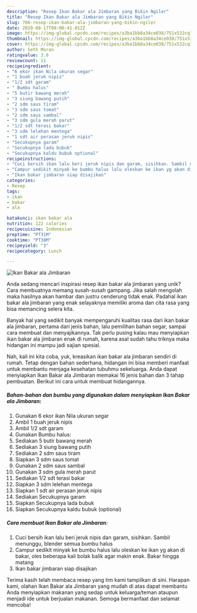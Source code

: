 ```yaml
---
description: "Resep Ikan Bakar ala Jimbaran yang Bikin Ngiler"
title: "Resep Ikan Bakar ala Jimbaran yang Bikin Ngiler"
slug: 766-resep-ikan-bakar-ala-jimbaran-yang-bikin-ngiler
date: 2020-08-17T08:00:41.012Z
image: https://img-global.cpcdn.com/recipes/a3ba1bb8a34ce038/751x532cq70/ikan-bakar-ala-jimbaran-foto-resep-utama.jpg
thumbnail: https://img-global.cpcdn.com/recipes/a3ba1bb8a34ce038/751x532cq70/ikan-bakar-ala-jimbaran-foto-resep-utama.jpg
cover: https://img-global.cpcdn.com/recipes/a3ba1bb8a34ce038/751x532cq70/ikan-bakar-ala-jimbaran-foto-resep-utama.jpg
author: Seth Moran
ratingvalue: 3.6
reviewcount: 11
recipeingredient:
- "6 ekor ikan Nila ukuran segar"
- "1 buah jeruk nipis"
- "1/2 sdt garam"
- " Bumbu halus"
- "5 butir bawang merah"
- "3 siung bawang putih"
- "2 sdm saus tiram"
- "3 sdm saus tomat"
- "2 sdm saus sambal"
- "3 sdm gula merah parut"
- "1/2 sdt terasi bakar"
- "3 sdm lelehan mentega"
- "1 sdt air perasan jeruk nipis"
- "Secukupnya garam"
- "Secukupnya lada bubuk"
- "Secukupnya kaldu bubuk optional"
recipeinstructions:
- "Cuci bersih ikan lalu beri jeruk nipis dan garam, sisihkan. Sambil menunggu, blender semua bumbu halus"
- "Campur sedikit minyak ke bumbu halus lalu oleskan ke ikan yg akan di bakar, oles beberapa kali bolak balik agar makin enak. Bakar hingga matang"
- "Ikan bakar jimbaran siap disajikan"
categories:
- Resep
tags:
- ikan
- bakar
- ala

katakunci: ikan bakar ala 
nutrition: 122 calories
recipecuisine: Indonesian
preptime: "PT31M"
cooktime: "PT38M"
recipeyield: "3"
recipecategory: Lunch

---
```



![Ikan Bakar ala Jimbaran](https://img-global.cpcdn.com/recipes/a3ba1bb8a34ce038/751x532cq70/ikan-bakar-ala-jimbaran-foto-resep-utama.jpg)

Anda sedang mencari inspirasi resep ikan bakar ala jimbaran yang unik? Cara membuatnya memang susah-susah gampang. Jika salah mengolah maka hasilnya akan hambar dan justru cenderung tidak enak. Padahal ikan bakar ala jimbaran yang enak selayaknya memiliki aroma dan cita rasa yang bisa memancing selera kita.

Banyak hal yang sedikit banyak mempengaruhi kualitas rasa dari ikan bakar ala jimbaran, pertama dari jenis bahan, lalu pemilihan bahan segar, sampai cara membuat dan menyajikannya. Tak perlu pusing kalau mau menyiapkan ikan bakar ala jimbaran enak di rumah, karena asal sudah tahu triknya maka hidangan ini mampu jadi sajian spesial.




Nah, kali ini kita coba, yuk, kreasikan ikan bakar ala jimbaran sendiri di rumah. Tetap dengan bahan sederhana, hidangan ini bisa memberi manfaat untuk membantu menjaga kesehatan tubuhmu sekeluarga. Anda dapat menyiapkan Ikan Bakar ala Jimbaran memakai 16 jenis bahan dan 3 tahap pembuatan. Berikut ini cara untuk membuat hidangannya.

<!--inarticleads1-->

##### Bahan-bahan dan bumbu yang digunakan dalam menyiapkan Ikan Bakar ala Jimbaran:

1. Gunakan 6 ekor ikan Nila ukuran segar
1. Ambil 1 buah jeruk nipis
1. Ambil 1/2 sdt garam
1. Gunakan  Bumbu halus:
1. Sediakan 5 butir bawang merah
1. Sediakan 3 siung bawang putih
1. Sediakan 2 sdm saus tiram
1. Siapkan 3 sdm saus tomat
1. Gunakan 2 sdm saus sambal
1. Gunakan 3 sdm gula merah parut
1. Sediakan 1/2 sdt terasi bakar
1. Siapkan 3 sdm lelehan mentega
1. Siapkan 1 sdt air perasan jeruk nipis
1. Sediakan Secukupnya garam
1. Siapkan Secukupnya lada bubuk
1. Siapkan Secukupnya kaldu bubuk (optional)




<!--inarticleads2-->

##### Cara membuat Ikan Bakar ala Jimbaran:

1. Cuci bersih ikan lalu beri jeruk nipis dan garam, sisihkan. Sambil menunggu, blender semua bumbu halus
1. Campur sedikit minyak ke bumbu halus lalu oleskan ke ikan yg akan di bakar, oles beberapa kali bolak balik agar makin enak. Bakar hingga matang
1. Ikan bakar jimbaran siap disajikan




Terima kasih telah membaca resep yang tim kami tampilkan di sini. Harapan kami, olahan Ikan Bakar ala Jimbaran yang mudah di atas dapat membantu Anda menyiapkan makanan yang sedap untuk keluarga/teman ataupun menjadi ide untuk berjualan makanan. Semoga bermanfaat dan selamat mencoba!
